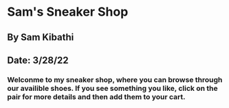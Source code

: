 # Sam's Sneaker Shop
## By Sam Kibathi
## Date: 3/28/22

### Welconme to my sneaker shop, where you can browse through our availible shoes. If you see something you like, click on the pair for more details and then add them to your cart.

